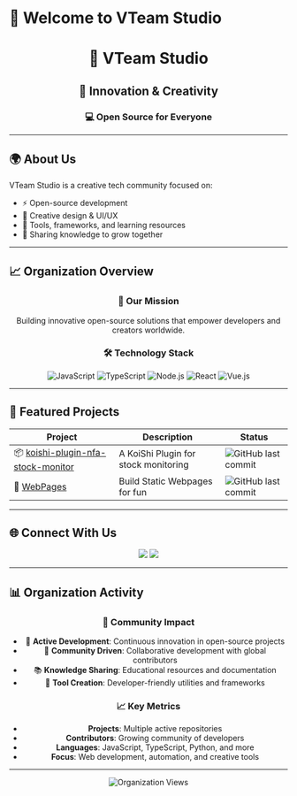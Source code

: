 # 👋 Welcome to VTeam Studio

<div align="center">

# 🚀 VTeam Studio
## 🌟 Innovation & Creativity
### 💻 Open Source for Everyone

</div>

---

## 🌍 About Us
VTeam Studio is a creative tech community focused on:
- ⚡ Open-source development  
- 🎨 Creative design & UI/UX  
- 🧩 Tools, frameworks, and learning resources  
- 🌱 Sharing knowledge to grow together  

---

## 📈 Organization Overview

<div align="center">

### 🎯 Our Mission
Building innovative open-source solutions that empower developers and creators worldwide.

### 🛠️ Technology Stack
![JavaScript](https://img.shields.io/badge/JavaScript-F7DF1E?style=for-the-badge&logo=javascript&logoColor=black)
![TypeScript](https://img.shields.io/badge/TypeScript-007ACC?style=for-the-badge&logo=typescript&logoColor=white)
![Node.js](https://img.shields.io/badge/Node.js-43853D?style=for-the-badge&logo=node.js&logoColor=white)
![React](https://img.shields.io/badge/React-20232A?style=for-the-badge&logo=react&logoColor=61DAFB)
![Vue.js](https://img.shields.io/badge/Vue.js-35495E?style=for-the-badge&logo=vue.js&logoColor=4FC08D)

</div>

---

## 🚀 Featured Projects

<div align="center">

| Project | Description | Status |
|---------|-------------|--------|
| 📦 [koishi-plugin-nfa-stock-monitor](https://github.com/VTeam-Studio/koishi-plugin-nfa-stock-checker) | A KoiShi Plugin for stock monitoring | ![GitHub last commit](https://img.shields.io/github/last-commit/VTeam-Studio/koishi-plugin-nfa-stock-checker?style=for-the-badge) |
| 🔧 [WebPages](https://github.com/VTeam-Studio) | Build Static Webpages for fun | ![GitHub last commit](https://img.shields.io/github/last-commit/VTeam-Studio/Webpages?style=for-the-badge) |

</div>

---


## 🌐 Connect With Us

<p align="center">
  <a href="https://github.com/VTeam-Studio"><img src="https://img.shields.io/badge/GitHub-VTeam--Studio-181717?logo=github&style=for-the-badge" /></a>
  <a href="https://github.com/VTeam-Studio"><img src="https://img.shields.io/badge/Organization-Profile-00C9A7?style=for-the-badge" /></a>
</p>

---

## 📊 Organization Activity

<div align="center">

### 🌟 Community Impact
- 🚀 **Active Development**: Continuous innovation in open-source projects
- 🤝 **Community Driven**: Collaborative development with global contributors  
- 📚 **Knowledge Sharing**: Educational resources and documentation
- 🔧 **Tool Creation**: Developer-friendly utilities and frameworks

### 📈 Key Metrics
- **Projects**: Multiple active repositories
- **Contributors**: Growing community of developers
- **Languages**: JavaScript, TypeScript, Python, and more
- **Focus**: Web development, automation, and creative tools

</div>

---

<p align="center">
  <img src="https://komarev.com/ghpvc/?username=VTeam-Studio&color=brightgreen&style=flat-square&label=Organization+Views" alt="Organization Views" />
</p>
